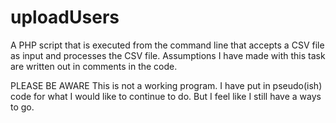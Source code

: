 # uploadUsers

A PHP script that is executed from the command line that accepts a CSV file as input and processes the CSV file.
Assumptions I have made with this task are written out in comments in the code.

PLEASE BE AWARE
This is not a working program. I have put in pseudo(ish) code for what I would like to continue to do. But I feel like I still have a ways to go.
